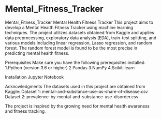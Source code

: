 # Mental_Fitness_Tracker
Mental_Fitness_Tracker
Mental Health Fitness Tracker This project aims to develop a Mental Health Fitness Tracker using machine learning techniques. The project utilizes datasets obtained from Kaggle and applies data preprocessing, exploratory data analysis (EDA), train-test splitting, and various models including linear regression, Lasso regression, and random forest. The random forest model is found to be the most precise in predicting mental health fitness.

Prerequisites
Make sure you have the following prerequisites installed:
1.Python (version 3.6 or higher)
2.Pandas
3.NumPy
4.Scikit-learn

Installation
Jupyter Notebook

Acknowledgments
The datasets used in this project are obtained from Kaggle:
Dataset 1: mental-and-substance-use-as-share-of-disease.csv Dataset 2: prevalence-by-mental-and-substance-use-disorder.csv

The project is inspired by the growing need for mental health awareness and fitness tracking.
